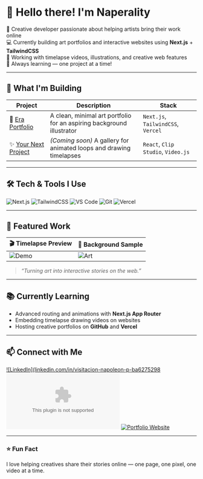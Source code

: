 # 👋 Hello there! I'm Naperality

🎨 Creative developer passionate about helping artists bring their work online  
💻 Currently building art portfolios and interactive websites using **Next.js** + **TailwindCSS**  
🎥 Working with timelapse videos, illustrations, and creative web features  
🌱 Always learning — one project at a time!

---

## 🧩 What I'm Building
| Project | Description | Stack |
|--------|-------------|-------|
| 🎨 [Era Portfolio](https://github.com/Naperality/era_portfolio) | A clean, minimal art portfolio for an aspiring background illustrator | `Next.js`, `TailwindCSS`, `Vercel` |
| ✨ [Your Next Project](#) | *(Coming soon)* A gallery for animated loops and drawing timelapses | `React`, `Clip Studio`, `Video.js` |

---

## 🛠️ Tech & Tools I Use
![Next.js](https://img.shields.io/badge/-Next.js-black?style=flat-square&logo=next.js)
![TailwindCSS](https://img.shields.io/badge/-TailwindCSS-38B2AC?style=flat-square&logo=tailwindcss&logoColor=white)
![VS Code](https://img.shields.io/badge/-VS%20Code-007ACC?style=flat-square&logo=visual-studio-code)
![Git](https://img.shields.io/badge/-Git-F05032?style=flat-square&logo=git&logoColor=white)
![Vercel](https://img.shields.io/badge/-Vercel-black?style=flat-square&logo=vercel)

---

## 📸 Featured Work

| 🎬 Timelapse Preview | 🎨 Background Sample |
|----------------------|---------------------|
| ![Demo](https://via.placeholder.com/300x180?text=Video+Timelapse) | ![Art](https://via.placeholder.com/300x180?text=Artwork+Preview) |

> *“Turning art into interactive stories on the web.”*

---

## 📚 Currently Learning
- Advanced routing and animations with **Next.js App Router**
- Embedding timelapse drawing videos on websites
- Hosting creative portfolios on **GitHub** and **Vercel**

---

## 📫 Connect with Me
[![LinkedIn](linkedin.com/in/visitacion-napoleon-p-ba6275298](#)  
[![Email](napolytan@gmail.com)](#)
[![Portfolio Website](https://img.shields.io/badge/-Portfolio-black?style=flat-square)](#)

---

### ⭐ Fun Fact
I love helping creatives share their stories online — one page, one pixel, one video at a time.

